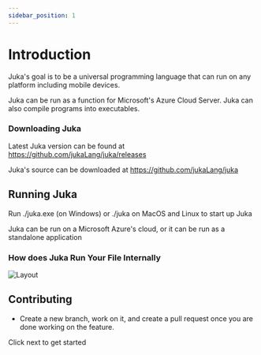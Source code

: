 ```yaml
---
sidebar_position: 1
---
```


# Introduction

Juka's goal is to be a universal programming language that can run on any platform including mobile devices.

Juka can be run as a function for Microsoft's Azure Cloud Server.
Juka can also compile programs into executables.


### Downloading Juka
Latest Juka version can be found at https://github.com/jukaLang/juka/releases

Juka's source can be downloaded at https://github.com/jukaLang/juka

## Running Juka
Run ./juka.exe (on Windows) or ./juka on MacOS and Linux to start up Juka

Juka can be run on a Microsoft Azure's cloud,
or it can be run as a standalone application

### How does Juka Run Your File Internally
![Layout](/img/Runtime.png)

## Contributing
- Create a new branch, work on it, and create a pull request once you are done working on the feature.

Click next to get started